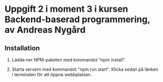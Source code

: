 # Uppgift 2 i moment 3 i kursen Backend-baserad programmering, av Andreas Nygård

## Installation

1. Ladda ner NPM-paketen med kommandot "npm install".

2. Starta servern med kommandot "npm run start". Klicka sedan på länken i terminalen för att öppna webbplatsen.
